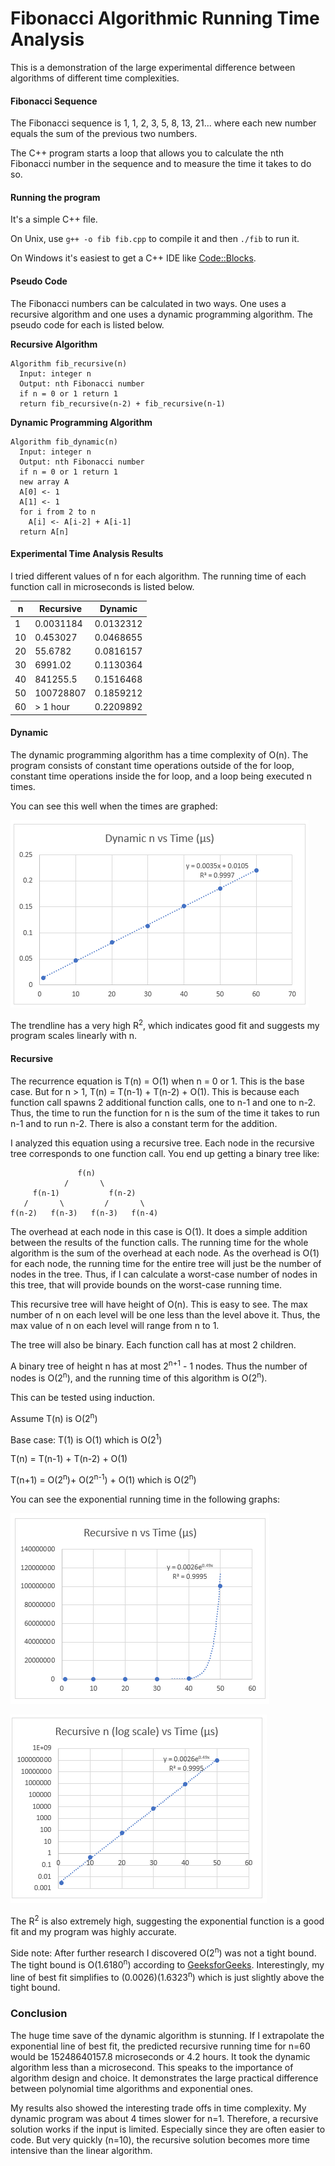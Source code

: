 # Fibonacci Algorithmic Running Time Analysis

This is a demonstration of the large experimental difference between algorithms of different time complexities.

#### Fibonacci Sequence
The Fibonacci sequence is 1, 1, 2, 3, 5, 8, 13, 21... where each new number equals the sum of the previous two numbers.

The C++ program starts a loop that allows you to calculate the nth Fibonacci number in the sequence and to measure the time it takes to do so.

#### Running the program

It's a simple C++ file.

On Unix, use `g++ -o fib fib.cpp` to compile it and then `./fib` to run it.

On Windows it's easiest to get a C++ IDE like [Code::Blocks](http://www.codeblocks.org/).

#### Pseudo Code

The Fibonacci numbers can be calculated in two ways. One uses a recursive algorithm and one uses a dynamic programming algorithm. The pseudo code for each is listed below.

**Recursive Algorithm**

```
Algorithm fib_recursive(n)
  Input: integer n
  Output: nth Fibonacci number
  if n = 0 or 1 return 1
  return fib_recursive(n-2) + fib_recursive(n-1)
```

**Dynamic Programming Algorithm**

```
Algorithm fib_dynamic(n)
  Input: integer n
  Output: nth Fibonacci number
  if n = 0 or 1 return 1
  new array A
  A[0] <- 1
  A[1] <- 1
  for i from 2 to n
    A[i] <- A[i-2] + A[i-1]
  return A[n]
```

#### Experimental Time Analysis Results

I tried different values of n for each algorithm. The running time of each function call in microseconds is listed below.

n | Recursive | Dynamic
--- | --- | ---
1 | 0.0031184 | 0.0132312
10 | 0.453027 | 0.0468655
20 | 55.6782 | 0.0816157
30 | 6991.02 | 0.1130364
40 | 841255.5 | 0.1516468
50 | 100728807 | 0.1859212
60 | > 1 hour | 0.2209892

#### Dynamic

The dynamic programming algorithm has a time complexity of O(n). The program consists of constant time operations outside of the for loop, constant time operations inside the for loop, and a loop being executed n times.

You can see this well when the times are graphed:

![Dynamic n vs Time](img/dynamic.PNG)

The trendline has a very high R<sup>2</sup>, which indicates good fit and suggests my program scales linearly with n.

#### Recursive

The recurrence equation is T(n) = O(1) when n = 0 or 1. This is the base case. But for n > 1, T(n) = T(n-1) + T(n-2) + O(1). This is because each function call spawns 2 additional function calls, one to n-1 and one to n-2. Thus, the time to run the function for n is the sum of the time it takes to run n-1 and to run n-2. There is also a constant term for the addition.

I analyzed this equation using a recursive tree. Each node in the recursive tree corresponds to one function call.  You end up getting a binary tree like:
```
               f(n)
            /       \
     f(n-1)           f(n-2)
   /       \         /       \
f(n-2)   f(n-3)   f(n-3)   f(n-4)
```
The overhead at each node in this case is O(1). It does a simple addition between the results of the function calls. The running time for the whole algorithm is the sum of the overhead at each node. As the overhead is O(1) for each node, the running time for the entire tree will just be the number of nodes in the tree. Thus, if I can calculate a worst-case number of nodes in this tree, that will provide bounds on the worst-case running time.

This recursive tree will have height of O(n). This is easy to see. The max number of n on each level will be one less than the level above it. Thus, the max value of n on each level will range from n to 1.

The tree will also be binary. Each function call has at most 2 children.

A binary tree of height n has at most 2<sup>n+1</sup> - 1 nodes. Thus the number of nodes is O(2<sup>n</sup>), and the running time of this algorithm is O(2<sup>n</sup>).

This can be tested using induction.

Assume T(n) is O(2<sup>n</sup>)

Base case: T(1) is O(1) which is O(2<sup>1</sup>)

T(n) = T(n-1) + T(n-2) + O(1)

T(n+1) = O(2<sup>n</sup>)+ O(2<sup>n-1</sup>) + O(1) which is O(2<sup>n</sup>)

You can see the exponential running time in the following graphs:

![Recursive n vs Time](img/recursive.PNG)

![Recursive n (log scale) vs Time](img/recursive_log.PNG)

The R<sup>2</sup> is also extremely high, suggesting the exponential function is a good fit and my program was highly accurate.

Side note: After further research I discovered O(2<sup>n</sup>) was not a tight bound. The tight bound is O(1.6180<sup>n</sup>) according to [GeeksforGeeks](https://www.geeksforgeeks.org/time-complexity-recursive-fibonacci-program/). Interestingly, my line of best fit simplifies to (0.0026)(1.6323<sup>n</sup>) which is just slightly above the tight bound.

### Conclusion

The huge time save of the dynamic algorithm is stunning. If I extrapolate the exponential line of best fit, the predicted recursive running time for n=60 would be 15248640157.8 microseconds or 4.2 hours. It took the dynamic algorithm less than a microsecond. This speaks to the importance of algorithm design and choice. It demonstrates the large practical difference between polynomial time algorithms and exponential ones.

My results also showed the interesting trade offs in time complexity. My dynamic program was about 4 times slower for n=1. Therefore, a recursive solution works if the input is limited. Especially since they are often easier to code. But very quickly (n=10), the recursive solution becomes more time intensive than the linear algorithm.
